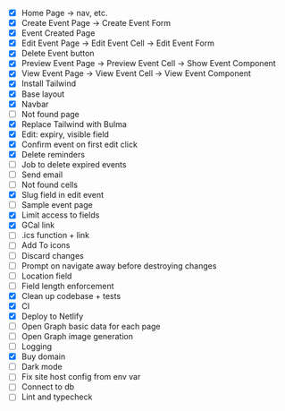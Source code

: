 - [x] Home Page -> nav, etc.
- [x] Create Event Page -> Create Event Form
- [x] Event Created Page
- [x] Edit Event Page -> Edit Event Cell -> Edit Event Form
- [x] Delete Event button
- [x] Preview Event Page -> Preview Event Cell -> Show Event Component
- [x] View Event Page -> View Event Cell -> View Event Component
- [x] Install Tailwind
- [x] Base layout
- [x] Navbar
- [ ] Not found page
- [x] Replace Tailwind with Bulma
- [x] Edit: expiry, visible field
- [x] Confirm event on first edit click
- [x] Delete reminders
- [ ] Job to delete expired events
- [ ] Send email
- [ ] Not found cells
- [x] Slug field in edit event
- [ ] Sample event page
- [x] Limit access to fields
- [x] GCal link
- [ ] .ics function + link
- [ ] Add To icons
- [ ] Discard changes
- [ ] Prompt on navigate away before destroying changes
- [ ] Location field
- [ ] Field length enforcement
- [x] Clean up codebase + tests
- [x] CI
- [x] Deploy to Netlify
- [ ] Open Graph basic data for each page
- [ ] Open Graph image generation
- [ ] Logging
- [x] Buy domain
- [ ] Dark mode
- [ ] Fix site host config from env var
- [ ] Connect to db
- [ ] Lint and typecheck
